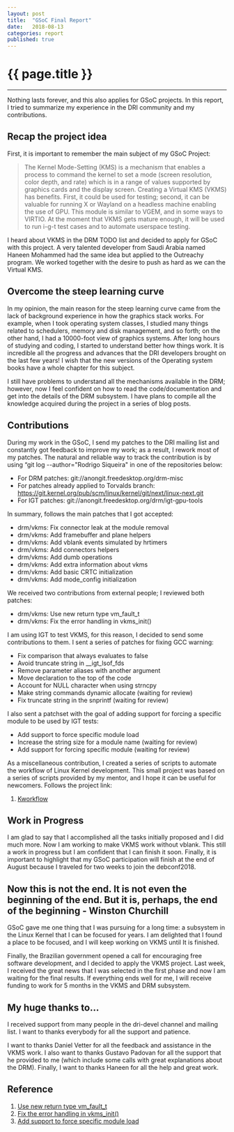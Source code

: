 ```yaml
---
layout: post
title:  "GSoC Final Report"
date:   2018-08-13
categories: report
published: true
---
```


# {{ page.title }}
---

Nothing lasts forever, and this also applies for GSoC projects. In this report,
I tried to summarize my experience in the DRI community and my contributions.

## Recap the project idea

First, it is important to remember the main subject of my GSoC Project:

> The Kernel Mode-Setting (KMS) is a mechanism that enables a process to
command the kernel to set a mode (screen resolution, color depth, and rate)
which is in a range of values supported by graphics cards and the display
screen. Creating a Virtual KMS (VKMS) has benefits. First, it could be used for
testing; second, it can be valuable for running X or Wayland on a headless
machine enabling the use of GPU. This module is similar to VGEM, and in some
ways to VIRTIO. At the moment that VKMS gets mature enough, it will be used to
run i-g-t test cases and to automate userspace testing.

I heard about VKMS in the DRM TODO list and decided to apply for GSoC with this
project. A very talented developer from Saudi Arabia named Haneen Mohammed had
the same idea but applied to the Outreachy program. We worked together with the
desire to push as hard as we can the Virtual KMS.

## Overcome the steep learning curve

In my opinion, the main reason for the steep learning curve came from the lack
of background experience in how the graphics stack works. For example, when I
took operating system classes, I studied many things related to schedulers,
memory and disk management, and so forth; on the other hand, I had a 10000-foot
view of graphics systems. After long hours of studying and coding, I started to
understand better how things work. It is incredible all the progress and
advances that the DRI developers brought on the last few years! I wish that the
new versions of the Operating system books have a whole chapter for this
subject.

I still have problems to understand all the mechanisms available in the DRM;
however, now I feel confident on how to read the code/documentation and get
into the details of the DRM subsystem. I have plans to compile all the
knowledge acquired during the project in a series of blog posts.

## Contributions

During my work in the GSoC, I send my patches to the DRI mailing list and
constantly got feedback to improve my work; as a result, I rework most of my
patches. The natural and reliable way to track the contribution is by using
“git log --author="Rodrigo Siqueira" in one of the repositories below:

* For DRM patches: git://anongit.freedesktop.org/drm-misc
* For patches already applied to Torvalds branch: https://git.kernel.org/pub/scm/linux/kernel/git/next/linux-next.git
* For IGT patches: git://anongit.freedesktop.org/drm/igt-gpu-tools

In summary, follows the main patches that I got accepted:

* drm/vkms: Fix connector leak at the module removal
* drm/vkms: Add framebuffer and plane helpers
* drm/vkms: Add vblank events simulated by hrtimers
* drm/vkms: Add connectors helpers
* drm/vkms: Add dumb operations
* drm/vkms: Add extra information about vkms
* drm/vkms: Add basic CRTC initialization
* drm/vkms: Add mode_config initialization

We received two contributions from external people; I reviewed both patches:

* drm/vkms: Use new return type vm_fault_t
* drm/vkms: Fix the error handling in vkms_init()

I am using IGT to test VKMS, for this reason, I decided to send some
contributions to them. I sent a series of patches for fixing GCC warning:

* Fix comparison that always evaluates to false
* Avoid truncate string in __igt_lsof_fds
* Remove parameter aliases with another argument
* Move declaration to the top of the code
* Account for NULL character when using strncpy
* Make string commands dynamic allocate (waiting for review)
* Fix truncate string in the snprintf (waiting for review)

I also sent a patchset with the goal of adding support for forcing a specific
module to be used by IGT tests:

* Add support to force specific module load
* Increase the string size for a module name (waiting for review)
* Add support for forcing specific module (waiting for review)

As a miscellaneous contribution, I created a series of scripts to automate the
workflow of Linux Kernel development. This small project was based on a series
of scripts provided by my mentor, and I hope it can be useful for newcomers.
Follows the project link:

1. [Kworkflow](https://github.com/rodrigosiqueira/kworkflow)

## Work in Progress

I am glad to say that I accomplished all the tasks initially proposed and I did
much more. Now I am working to make VKMS work without vblank. This still a work
in progress but I am confident that I can finish it soon. Finally, it is
important to highlight that my GSoC participation will finish at the end of
August because I traveled for two weeks to join the debconf2018.

## __Now this is not the end. It is not even the beginning of the end. But it is, perhaps, the end of the beginning__ - Winston Churchill

GSoC gave me one thing that I was pursuing for a long time: a subsystem in the
Linux Kernel that I can be focused for years. I am delighted that I found a
place to be focused, and I will keep working on VKMS until It is finished.

Finally, the Brazilian government opened a call for encouraging free software
development, and I decided to apply the VKMS project. Last week, I received the
great news that I was selected in the first phase and now I am waiting for the
final results. If everything ends well for me, I will receive funding to work
for 5 months in the VKMS and DRM subsystem.

## My huge thanks to...

I received support from many people in the dri-devel channel and mailing list.
I want to thanks everybody for all the support and patience.

I want to thanks Daniel Vetter for all the feedback and assistance in the VKMS
work. I also want to thanks Gustavo Padovan for all the support that he
provided to me (which include some calls with great explanations about the
DRM). Finally, I want to thanks Haneen for all the help and great work.

## Reference

1. [Use new return type vm_fault_t](https://lkml.org/lkml/2018/7/26/549)
2. [Fix the error handling in vkms_init()](https://lkml.org/lkml/2018/8/2/951)
3. [Add support to force specific module load](https://www.spinics.net/lists/intel-gfx/msg170670.html)
